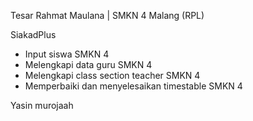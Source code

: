 
Tesar Rahmat Maulana | SMKN 4 Malang (RPL)

SiakadPlus

- Input siswa SMKN 4
- Melengkapi data guru SMKN 4
- Melengkapi class section teacher SMKN 4
- Memperbaiki dan menyelesaikan timestable SMKN 4


Yasin murojaah